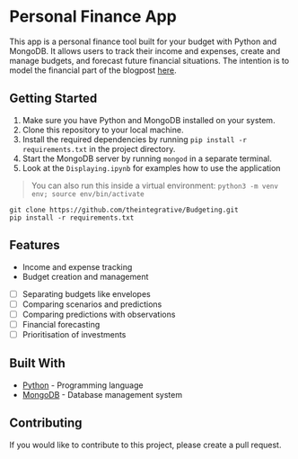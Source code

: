 # Personal Finance App

This app is a personal finance tool built for your budget with Python and MongoDB. It allows users to track their income and expenses, create and manage budgets, and forecast future financial situations. The intention is to model the financial part of the blogpost [here](https://theintegrative.net/p/plan-for-the-future/).

## Getting Started

1. Make sure you have Python and MongoDB installed on your system.
2. Clone this repository to your local machine.
3. Install the required dependencies by running `pip install -r requirements.txt` in the project directory.
4. Start the MongoDB server by running `mongod` in a separate terminal.
5. Look at the `Displaying.ipynb` for examples how to use the application 

> You can also run this inside a virtual environment: `python3 -m venv env; source env/bin/activate`

```shell
git clone https://github.com/theintegrative/Budgeting.git
pip install -r requirements.txt
```

## Features

- Income and expense tracking
- Budget creation and management
- [ ] Separating budgets like envelopes
- [ ] Comparing scenarios and predictions
- [ ] Comparing predictions with observations
- [ ] Financial forecasting
- [ ] Prioritisation of investments

## Built With

- [Python](https://www.python.org/) - Programming language
- [MongoDB](https://www.mongodb.com/) - Database management system

## Contributing

If you would like to contribute to this project, please create a pull request.
